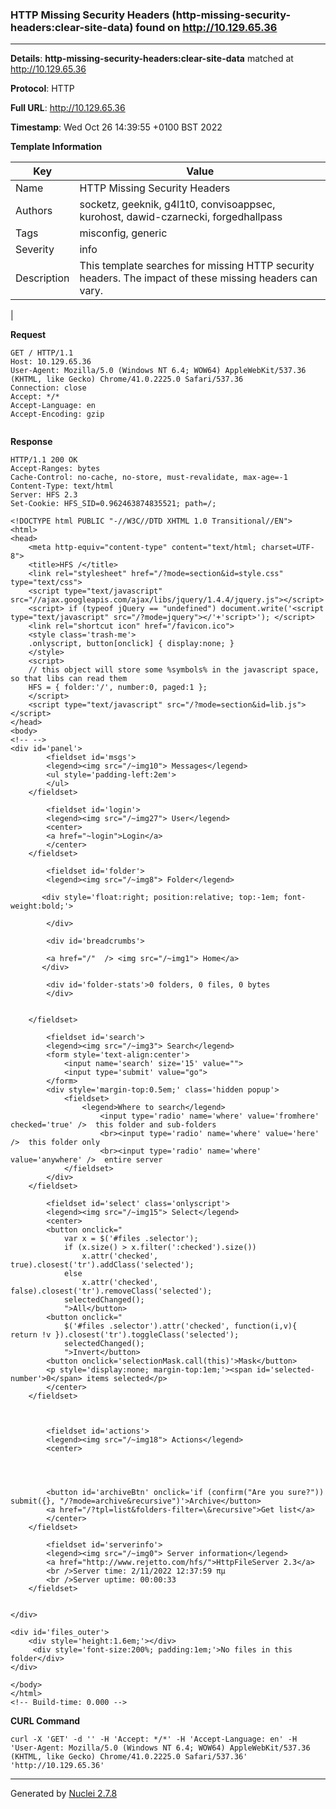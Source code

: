 ### HTTP Missing Security Headers (http-missing-security-headers:clear-site-data) found on http://10.129.65.36
---
**Details**: **http-missing-security-headers:clear-site-data**  matched at http://10.129.65.36

**Protocol**: HTTP

**Full URL**: http://10.129.65.36

**Timestamp**: Wed Oct 26 14:39:55 +0100 BST 2022

**Template Information**

| Key | Value |
|---|---|
| Name | HTTP Missing Security Headers |
| Authors | socketz, geeknik, g4l1t0, convisoappsec, kurohost, dawid-czarnecki, forgedhallpass |
| Tags | misconfig, generic |
| Severity | info |
| Description | This template searches for missing HTTP security headers. The impact of these missing headers can vary.
 |

**Request**
```http
GET / HTTP/1.1
Host: 10.129.65.36
User-Agent: Mozilla/5.0 (Windows NT 6.4; WOW64) AppleWebKit/537.36 (KHTML, like Gecko) Chrome/41.0.2225.0 Safari/537.36
Connection: close
Accept: */*
Accept-Language: en
Accept-Encoding: gzip


```

**Response**
```http
HTTP/1.1 200 OK
Accept-Ranges: bytes
Cache-Control: no-cache, no-store, must-revalidate, max-age=-1
Content-Type: text/html
Server: HFS 2.3
Set-Cookie: HFS_SID=0.962463874835521; path=/;

<!DOCTYPE html PUBLIC "-//W3C//DTD XHTML 1.0 Transitional//EN">
<html>
<head>
	<meta http-equiv="content-type" content="text/html; charset=UTF-8">
	<title>HFS /</title>
	<link rel="stylesheet" href="/?mode=section&id=style.css" type="text/css">
	<script type="text/javascript" src="//ajax.googleapis.com/ajax/libs/jquery/1.4.4/jquery.js"></script>
    <script> if (typeof jQuery == "undefined") document.write('<script type="text/javascript" src="/?mode=jquery"></'+'script>'); </script>
	<link rel="shortcut icon" href="/favicon.ico">
	<style class='trash-me'>
	.onlyscript, button[onclick] { display:none; }
	</style>
    <script>
    // this object will store some %symbols% in the javascript space, so that libs can read them
    HFS = { folder:'/', number:0, paged:1 }; 
    </script>
	<script type="text/javascript" src="/?mode=section&id=lib.js"></script>
</head>
<body>
<!-- -->
<div id='panel'>
    	<fieldset id='msgs'>
		<legend><img src="/~img10"> Messages</legend>
		<ul style='padding-left:2em'>
		</ul>
	</fieldset>

    	<fieldset id='login'>
		<legend><img src="/~img27"> User</legend>
		<center>
		<a href="~login">Login</a>
		</center>
	</fieldset>                                       

    	<fieldset id='folder'>
		<legend><img src="/~img8"> Folder</legend>

       <div style='float:right; position:relative; top:-1em; font-weight:bold;'>
		
		</div>

		<div id='breadcrumbs'>
		
		<a href="/"  /> <img src="/~img1"> Home</a>
       </div>
        
		<div id='folder-stats'>0 folders, 0 files, 0 bytes
		</div>
		
		
	</fieldset>

    	<fieldset id='search'>
		<legend><img src="/~img3"> Search</legend>
		<form style='text-align:center'>
			<input name='search' size='15' value="">
			<input type='submit' value="go">
		</form>
		<div style='margin-top:0.5em;' class='hidden popup'>
			<fieldset>
				<legend>Where to search</legend>
					<input type='radio' name='where' value='fromhere' checked='true' />  this folder and sub-folders
					<br><input type='radio' name='where' value='here' />  this folder only
					<br><input type='radio' name='where' value='anywhere' />  entire server
			</fieldset>
		</div>
	</fieldset>

    	<fieldset id='select' class='onlyscript'>
		<legend><img src="/~img15"> Select</legend>
		<center>
    	<button onclick="
            var x = $('#files .selector');
            if (x.size() > x.filter(':checked').size())
                x.attr('checked', true).closest('tr').addClass('selected');
			else
                x.attr('checked', false).closest('tr').removeClass('selected');
			selectedChanged();
			">All</button>
    	<button onclick="
            $('#files .selector').attr('checked', function(i,v){ return !v }).closest('tr').toggleClass('selected');
			selectedChanged();
            ">Invert</button>
    	<button onclick='selectionMask.call(this)'>Mask</button>
		<p style='display:none; margin-top:1em;'><span id='selected-number'>0</span> items selected</p>
		</center>
	</fieldset>

    	

    	<fieldset id='actions'>
		<legend><img src="/~img18"> Actions</legend>
		<center>
		
		
		
		
		<button id='archiveBtn' onclick='if (confirm("Are you sure?")) submit({}, "/?mode=archive&recursive")'>Archive</button>
		<a href="/?tpl=list&folders-filter=\&recursive">Get list</a>
		</center>
	</fieldset>

    	<fieldset id='serverinfo'>
		<legend><img src="/~img0"> Server information</legend>
		<a href="http://www.rejetto.com/hfs/">HttpFileServer 2.3</a>
		<br />Server time: 2/11/2022 12:37:59 πμ
		<br />Server uptime: 00:00:33
	</fieldset>


</div>

<div id='files_outer'>
	<div style='height:1.6em;'></div>  
	 <div style='font-size:200%; padding:1em;'>No files in this folder</div> 
</div>

</body>
</html>
<!-- Build-time: 0.000 -->

```


**CURL Command**
```
curl -X 'GET' -d '' -H 'Accept: */*' -H 'Accept-Language: en' -H 'User-Agent: Mozilla/5.0 (Windows NT 6.4; WOW64) AppleWebKit/537.36 (KHTML, like Gecko) Chrome/41.0.2225.0 Safari/537.36' 'http://10.129.65.36'
```
---
Generated by [Nuclei 2.7.8](https://github.com/projectdiscovery/nuclei)